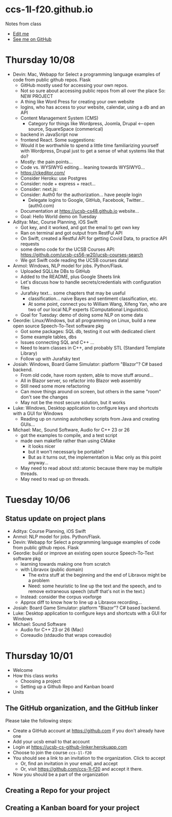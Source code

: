 # ccs-1l-f20.github.io

Notes from class

* [Edit me](https://github.com/ccs-1l-f20/ccs-1l-f20.github.io/edit/main/README.md)  
* [See me on GitHub](https://github.com/ccs-1l-f20/ccs-1l-f20.github.io/blob/main/README.md) 

# Thursday 10/08


* Devin: Mac, Webapp for Select a programming language examples of code from public github repos.   Flask
  - GitHub mostly used for accessing your own repos.
  - Not so sure about accessing public repos from all over the place
  So: NEW PROJECT
  - A thing like Word Press for creating your own website
  - logins, who has access to your website, calendar, using a db and an API
  - Content Management System (CMS)
    - Category for things like Wordpress, Joomla, Drupal <--open source, SquareSpace (commerical)
  - backend in JavaScript now
  - frontend React.
  Some suggestions:
  - Would it be worthwhile to spend a little time familiarizing yourself with Wordpress,
    Drupal just to get a sense of what systems like that do?
  - Mostly: the pain points...
  - Code vs. WYSIWYG editing... leaning towards WYSIWYG... 
  - <https://ckeditor.com/>
  - Consider Heroku: use Postgres 
  - Consider: node + express + react...
  - Consider: next.js: 
  - Consider: Auth0 for the authorization... have people login
    - Delegate logins to Google, GitHub, Facebook, Twitter... (auth0.com)
  - Documentation at https://ucsb-cs48.github.io website... 
  - Goal: Hello World demo on Tuesday
* Aditya: Mac, Course Planning, iOS Swift
  - Got key, and it worked, and got the email to get own key
  - Ran on terminal and got output from RestFul API
  - On Swift, created a Restful API for getting Covid Data, to practice API requests
  - some demo code for the UCSB Courses API: <https://github.com/ucsb-cs56-w20/ucsb-courses-search>
  - We got Swift code reading the UCSB courses data!
* Anmol: Windows, NLP model for jobs.   Python/Flask.
  - Uploaded SQLLite DBs to GitHub
  - Added to the README, plus Google Sheets link
  - Let's discuss how to handle secrets/credentials with configuration files
  - Jurafsky text... some chapters that may be useful
    - classification... naive Bayes and sentiment classification, etc.
    - At some point, connect you to William Wang, Xifeng Yan, who are two of our local NLP experts
      (Computational Linguistics).
  - Goal for Tuesday: demo of doing some NLP on some data
* Geordie: Linux/Windows, but all programming on Linux, build a new open source Speech-To-Text software pkg
  - Got some packages: SQL db, testing it out with dedicated client
  - Some example tables, dbs
  - Issues connecting SQL and C++ ...
  - Need to learn classes in C++, and probably STL (Standard Template Library)
  - Follow up with Jurafsky text
* Josiah: Windows, Board Game Simulator: platform "Blazor"?  C# based backend. 
  - From old code, have room system, able to move stuff around...  
  - All in Blazor server, so refactor into Blazor web assembly
  - Still need some more refactoring
  - Can move things around on screen, but others in the same "room" don't see the changes
  - May not be the most secure solution, but it works
* Luke: Windows, Desktop application to configure keys and shortcuts with a GUI for Windows
  - Reading up on running autohotkey scripts from Java and creating GUIs...
* Michael: Mac, Sound Software, Audio for C++ 23 or 26
  - got the examples to compile, and a test script
  - made own makefile rather than using CMake
    - it looks nicer
    - but it won't necessariy be portable?
    - But as it turns out, the implementation is Mac only as this point anyway...
  - May need to read about std::atomic because there may be multiple threads.
  - May need to read up on threads.
  
# Tuesday 10/06

## Status update on project plans

* Aditya: Course Planning, iOS Swift
* Anmol: NLP model for jobs.   Python/Flask.
* Devin: Webapp for Select a programming language examples of code from public github repos.   Flask
* Geordie: build or improve an existing open source Speech-To-Text software pkg
  - learning towards making one from scratch
  - with Libravox (public domain)
    - The extra stuff at the beginning and the end of Libravox might be a problem
    - Need: some heuristic to line up the text and the speech, and to remove extraneous speech (stuff that's not in the text.)
  - Instead: consider the corpus voxforge
  - Approx diff to know how to line up a Libravox recording...
* Josiah: Board Game Simulator: platform "Blazor"?  C# based backend. 
* Luke: Desktop application to configure keys and shortcuts with a GUI for Windows
* Michael: Sound Software
  - Audio for C++ 23 or 26 (Mac)
  - Coreaudio (stdaudio that wraps coreaudio)


# Thursday 10/01

* Welcome
* How this class works
  * Choosing a project
  * Setting up a Github Repo and Kanban board
* Units

## The GitHub organization, and the GitHub linker

Please take the following steps:
* Create a GitHub account at <https://github.com> if you don't already have one
* Add your ucsb email to that account
* Login at <https://ucsb-cs-github-linker.herokuapp.com>
* Choose to join the course `ccs-1l-f20`
* You should see a link to an invitation to the organization.  Click to accept
  - Or, find an invitation in your email, and accept
  - Or, visit <https://github.com/ccs-1l-f20> and accept it there.
* Now you should be a part of the organization

## Creating a Repo for your project

## Creating a Kanban board for your project

